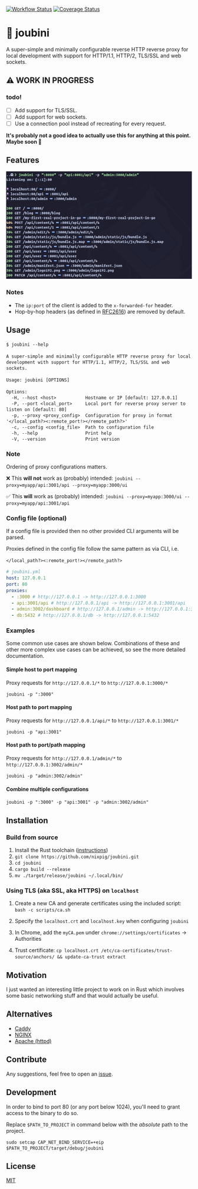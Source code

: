 [![Workflow Status](https://github.com/nixpig/joubini/actions/workflows/general.yml/badge.svg?branch=main)](https://github.com/nixpig/joubini/actions/workflows/general.yml?query=branch%3Amain)
[![Coverage Status](https://coveralls.io/repos/github/nixpig/joubini/badge.svg?branch=main)](https://coveralls.io/github/nixpig/joubini?branch=main)

# 🐙 joubini

A super-simple and minimally configurable reverse HTTP reverse proxy for local development with support for HTTP/1.1, HTTP/2, TLS/SSL and web sockets.

## ⚠️ WORK IN PROGRESS

### todo!

- [ ] Add support for TLS/SSL.
- [ ] Add support for web sockets.
- [ ] Use a connection pool instead of recreating for every request.

**It's probably not a good idea to actually use this for anything at this point. Maybe soon 🤷**

## Features

![Screenshot of Joubini running as reverse proxy](screenshot.png)

### Notes

- The `ip:port` of the client is added to the `x-forwarded-for` header.
- Hop-by-hop headers (as defined in [RFC2616](https://datatracker.ietf.org/doc/html/rfc2616#section-13.5.1)) are removed by default.

## Usage

```shell
$ joubini --help

A super-simple and minimally configurable HTTP reverse proxy for local development with support for HTTP/1.1, HTTP/2, TLS/SSL and web sockets.

Usage: joubini [OPTIONS]

Options:
  -H, --host <host>           Hostname or IP [default: 127.0.0.1]
  -P, --port <local_port>     Local port for reverse proxy server to listen on [default: 80]
  -p, --proxy <proxy_config>  Configuration for proxy in format '</local_path?><:remote_port!></remote_path?>'
  -c, --config <config_file>  Path to configuration file
  -h, --help                  Print help
  -V, --version               Print version

```

### Note

Ordering of proxy configurations matters.

❌ This **will not** work as (probably) intended:
`joubini --proxy=myapp/api:3001/api --proxy=myapp:3000/ui`

✅ This **will** work as (probably) intended:
`joubini --proxy=myapp:3000/ui --proxy=myapp/api:3001/api`

### Config file (optional)

If a config file is provided then no other provided CLI arguments will be parsed.

Proxies defined in the config file follow the same pattern as via CLI, i.e.

`</local_path?><:remote_port!></remote_path?>`

```yaml
# joubini.yml
host: 127.0.0.1
port: 80
proxies:
  - :3000 # http://127.0.0.1 -> http://127.0.0.1:3000
  - api:3001/api # http://127.0.0.1/api -> http://127.0.0.1:3001/api
  - admin:3002/dashboard # http://127.0.0.1/admin -> http://127.0.0.1:3002/dashboard
  - db:5432 # http://127.0.0.1/db -> http://127.0.0.1:5432
```

### Examples

Some common use cases are shown below. Combinations of these and other more complex use cases can be achieved, so see the more detailed documentation.

#### Simple host to port mapping

Proxy requests for `http://127.0.0.1/*` to `http://127.0.0.1:3000/*`

```shell
joubini -p ":3000"
```

#### Host path to port mapping

Proxy requests for `http://127.0.0.1/api/*` to `http://127.0.0.1:3001/*`

```shell
joubini -p "api:3001"
```

#### Host path to port/path mapping

Proxy requests for `http://127.0.0.1/admin/*` to `http://127.0.0.1:3002/admin/*`

```shell
joubini -p "admin:3002/admin"
```

#### Combine multiple configurations

```shell
joubini -p ":3000" -p "api:3001" -p "admin:3002/admin"
```

## Installation

### Build from source

1. Install the Rust toolchain ([instructions](https://rustup.rs/))
1. `git clone https://github.com/nixpig/joubini.git`
1. `cd joubini`
1. `cargo build --release`
1. `mv ./target/release/joubini ~/.local/bin/`

### Using TLS (aka SSL, aka HTTPS) on `localhost`

1. Create a new CA and generate certificates using the included script: `bash -c scripts/ca.sh`
1. Specify the `localhost.crt` and `localhost.key` when configuring `joubini`
1. In Chrome, add the `myCA.pem` under `chrome://settings/certificates` -> Authorities

1. Trust certificate: `cp localhost.crt /etc/ca-certificates/trust-source/anchors/ && update-ca-trust extract`

## Motivation

I just wanted an interesting little project to work on in Rust which involves some basic networking stuff and that would actually be useful.

## Alternatives

- [Caddy](https://caddyserver.com/)
- [NGINX](https://www.nginx.com/)
- [Apache (httpd)](https://httpd.apache.org/)

## Contribute

Any suggestions, feel free to open an [issue](https://github.com/nixpig/joubini/issues).

## Development

In order to bind to port 80 (or any port below 1024), you'll need to grant access to the binary to do so.

Replace `$PATH_TO_PROJECT` in command below with the _absolute_ path to the project.

```shell
sudo setcap CAP_NET_BIND_SERVICE=+eip $PATH_TO_PROJECT/target/debug/joubini

```

## License

[MIT](https://github.com/nixpig/joubini?tab=MIT-1-ov-file#readme)
